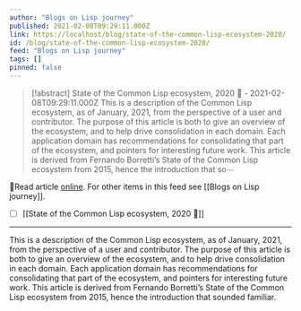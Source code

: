 ```yaml
---
author: "Blogs on Lisp journey"
published: 2021-02-08T09:29:11.000Z
link: https://localhost/blog/state-of-the-common-lisp-ecosystem-2020/
id: /blog/state-of-the-common-lisp-ecosystem-2020/
feed: "Blogs on Lisp journey"
tags: []
pinned: false
---
```

> [!abstract] State of the Common Lisp ecosystem, 2020 🎉 - 2021-02-08T09:29:11.000Z
> This is a description of the Common Lisp ecosystem, as of January, 2021, from the perspective of a user and contributor. The purpose of this article is both to give an overview of the ecosystem, and to help drive consolidation in each domain. Each application domain has recommendations for consolidating that part of the ecosystem, and pointers for interesting future work. This article is derived from Fernando Borretti’s State of the Common Lisp ecosystem from 2015, hence the introduction that so⋯

🔗Read article [online](https://localhost/blog/state-of-the-common-lisp-ecosystem-2020/). For other items in this feed see [[Blogs on Lisp journey]].

- [ ] [[State of the Common Lisp ecosystem, 2020 🎉]]
- - -
This is a description of the Common Lisp ecosystem, as of January, 2021, from the perspective of a user and contributor. The purpose of this article is both to give an overview of the ecosystem, and to help drive consolidation in each domain. Each application domain has recommendations for consolidating that part of the ecosystem, and pointers for interesting future work. This article is derived from Fernando Borretti’s State of the Common Lisp ecosystem from 2015, hence the introduction that sounded familiar.
